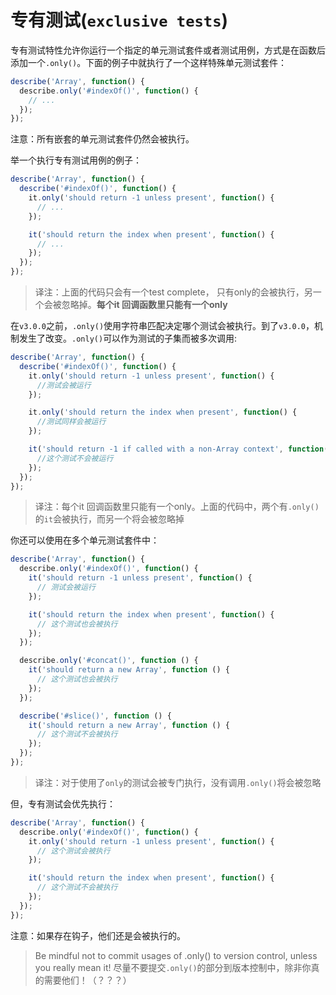 # 专有测试(`exclusive tests`)

专有测试特性允许你运行一个指定的单元测试套件或者测试用例，方式是在函数后添加一个`.only()`。下面的例子中就执行了一个这样特殊单元测试套件：

```js
describe('Array', function() {
  describe.only('#indexOf()', function() {
    // ...
  });
});
```

注意：所有嵌套的单元测试套件仍然会被执行。

举一个执行专有测试用例的例子：

```js
describe('Array', function() {
  describe('#indexOf()', function() {
    it.only('should return -1 unless present', function() {
      // ...
    });

    it('should return the index when present', function() {
      // ...
    });
  });
});
```

>译注：上面的代码只会有一个test complete， 只有only的会被执行，另一个会被忽略掉。**每个it 回调函数里只能有一个only**

在`v3.0.0`之前，`.only()`使用字符串匹配决定哪个测试会被执行。到了`v3.0.0`，机制发生了改变。`.only()`可以作为测试的子集而被多次调用:

```js
describe('Array', function() {
  describe('#indexOf()', function() {
    it.only('should return -1 unless present', function() {
      //测试会被运行
    });

    it.only('should return the index when present', function() {
      //测试同样会被运行
    });

    it('should return -1 if called with a non-Array context', function() {
      //这个测试不会被运行
    });
  });
});
```

>译注：每个it 回调函数里只能有一个only。上面的代码中，两个有`.only()`的`it`会被执行，而另一个将会被忽略掉

你还可以使用在多个单元测试套件中：

```js
describe('Array', function() {
  describe.only('#indexOf()', function() {
    it('should return -1 unless present', function() {
      // 测试会被运行
    });

    it('should return the index when present', function() {
      // 这个测试也会被执行
    });
  });

  describe.only('#concat()', function () {
    it('should return a new Array', function () {
      // 这个测试也会被执行
    });
  });

  describe('#slice()', function () {
    it('should return a new Array', function () {
      // 这个测试不会被执行
    });
  });
});
```

>译注：对于使用了`only`的测试会被专门执行，没有调用`.only()`将会被忽略

但，专有测试会优先执行：

```js
describe('Array', function() {
  describe.only('#indexOf()', function() {
    it.only('should return -1 unless present', function() {
      // 这个测试会被执行
    });

    it('should return the index when present', function() {
      // 这个测试不会被执行
    });
  });
});
```

注意：如果存在钩子，他们还是会被执行的。

>Be mindful not to commit usages of .only() to version control, unless you really mean it!
>尽量不要提交`.only()`的部分到版本控制中，除非你真的需要他们！（？？？）





